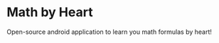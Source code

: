 Math by Heart
==================

Open-source android application to learn you math formulas by heart!

